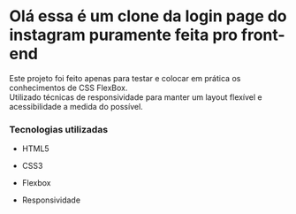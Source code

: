 # Olá essa é um clone da login page do instagram puramente feita pro front-end



Este projeto foi feito apenas para testar e colocar em prática os conhecimentos de CSS FlexBox.<br>Utilizado técnicas de responsividade para manter um layout flexível e acessibilidade a medida do possível.



### Tecnologias utilizadas

- HTML5

- CSS3

- Flexbox

- Responsividade

  

